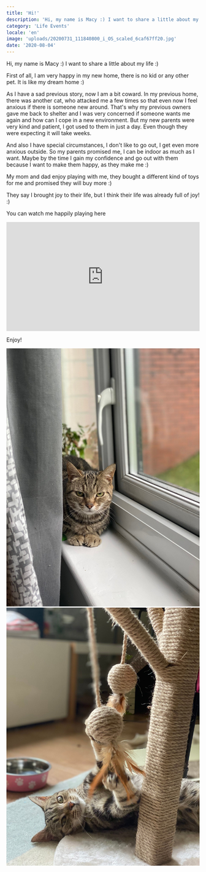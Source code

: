 ```yaml
---
title: 'Hi!'
description: 'Hi, my name is Macy :) I want to share a little about my life :)'
category: 'Life Events'
locale: 'en'
image: 'uploads/20200731_111840800_i_OS_scaled_6caf67ff20.jpg'
date: '2020-08-04'
---
```


Hi, my name is Macy :) I want to share a little about my life :)

First of all, I am very happy in my new home, there is no kid or any other pet. It is like my dream home :)

As I have a sad previous story, now I am a bit coward. In my previous home, there was another cat, who attacked me a few times so that even now I feel anxious if there is someone new around. That's why my previous owners gave me back to shelter and I was very concerned if someone wants me again and how can I cope in a new environment. But my new parents were very kind and patient, I got used to them in just a day. Even though they were expecting it will take weeks.

And also I have special circumstances, I don't like to go out, I get even more anxious outside. So my parents promised me, I can be indoor as much as I want. Maybe by the time I gain my confidence and go out with them because I want to make them happy, as they make me :)

My mom and dad enjoy playing with me, they bought a different kind of toys for me and promised they will buy more :)

They say I brought joy to their life, but I think their life was already full of joy! :)

You can watch me happily playing here

<style>.embed-container { position: relative; padding-bottom: 56.25%; height: 0; overflow: hidden; max-width: 100%; } .embed-container iframe, .embed-container object, .embed-container embed { position: absolute; top: 0; left: 0; width: 100%; height: 100%; }</style><div class='embed-container'><iframe src='https://www.youtube.com/embed/Ji5F4_j7t2M' frameborder='0' allowfullscreen></iframe></div>

Enjoy!

![20200730_072917709_iOS-scaled.jpg](uploads/20200730_072917709_i_OS_scaled_2695ad79c3.jpg)
![20200731_111829104_iOS-scaled.jpg](uploads/20200731_111829104_i_OS_scaled_80d45d8f20.jpg)
